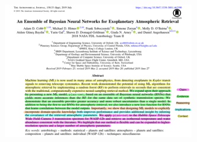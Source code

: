 <div class="grid grid-cols-1 justify-center justify-items-center items-center h-120">
<div>  
<a href="https://iopscience.iop.org/article/10.3847/1538-3881/ab2390/pdf" target="_blank">
  <img src="/images/CERIC_Cobb_2019.jpeg" class="max-h-110 shadow-xl hover:shadow-2xl ease-in-out duration-400" />
</a>
</div>
</div>

<style>
  a {
    border-style: none !important;
  }

  a:hover {
    border-style: none !important;
  }

  .list li{
    margin-bottom: 1.8rem !important;
  }
</style>

